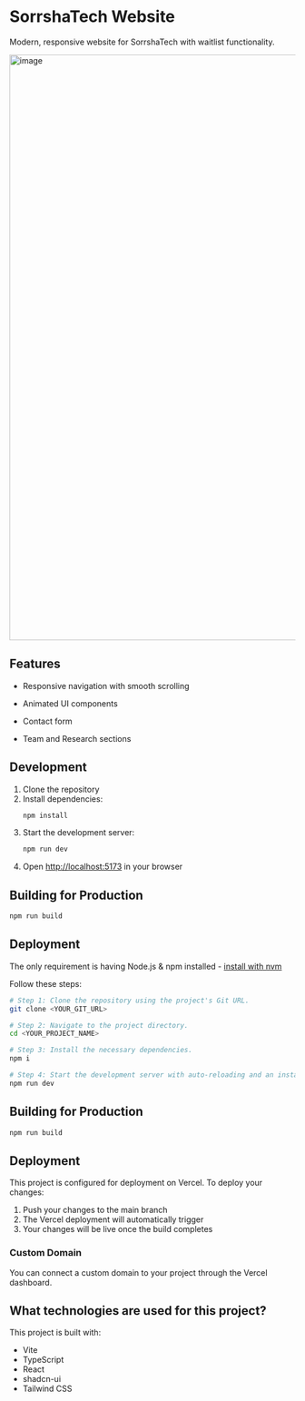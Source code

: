 # SorrshaTech Website

Modern, responsive website for SorrshaTech with waitlist functionality.

<img width="1920" height="1032" alt="image" src="https://github.com/user-attachments/assets/12c2313a-9606-4117-8464-067aee40736c" />

## Features

- Responsive navigation with smooth scrolling

- Animated UI components
- Contact form
- Team and Research sections

## Development

1. Clone the repository
2. Install dependencies:
   ```bash
   npm install
   ```
3. Start the development server:
   ```bash
   npm run dev
   ```
4. Open [http://localhost:5173](http://localhost:5173) in your browser

## Building for Production

```bash
npm run build
```

## Deployment

The only requirement is having Node.js & npm installed - [install with nvm](https://github.com/nvm-sh/nvm#installing-and-updating)

Follow these steps:

```sh
# Step 1: Clone the repository using the project's Git URL.
git clone <YOUR_GIT_URL>

# Step 2: Navigate to the project directory.
cd <YOUR_PROJECT_NAME>

# Step 3: Install the necessary dependencies.
npm i

# Step 4: Start the development server with auto-reloading and an instant preview.
npm run dev
```

## Building for Production

```bash
npm run build
```

## Deployment

This project is configured for deployment on Vercel. To deploy your changes:

1. Push your changes to the main branch
2. The Vercel deployment will automatically trigger
3. Your changes will be live once the build completes

### Custom Domain

You can connect a custom domain to your project through the Vercel dashboard.

## What technologies are used for this project?

This project is built with:

- Vite
- TypeScript
- React
- shadcn-ui
- Tailwind CSS
